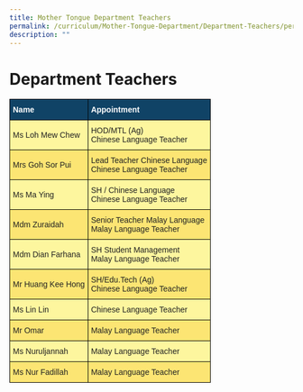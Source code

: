 ```yaml
---
title: Mother Tongue Department Teachers
permalink: /curriculum/Mother-Tongue-Department/Department-Teachers/permalink/
description: ""
---
```



Department Teachers
===================

<style type="text/css">
.tg  {border-collapse:collapse;border-spacing:0;}
.tg td{border-color:black;border-style:solid;border-width:1px;font-family:Arial, sans-serif;font-size:14px;
  overflow:hidden;padding:10px 5px;word-break:normal;}
.tg th{border-color:black;border-style:solid;border-width:1px;font-family:Arial, sans-serif;font-size:14px;
  font-weight:normal;overflow:hidden;padding:10px 5px;word-break:normal;}
.tg .tg-c0uh{background-color:#FCE573;color:#222;text-align:left;vertical-align:middle}
.tg .tg-ai2f{background-color:#104366;color:#FFF;font-weight:bold;text-align:left;vertical-align:middle}
.tg .tg-4k6w{background-color:#FDF69E;color:#222;text-align:left;vertical-align:middle}
</style>
<table class="tg">
<thead>
  <tr>
    <th class="tg-ai2f"><span style="font-weight:bold;color:#FFF;background-color:#104366">Name</span></th>
    <th class="tg-ai2f"><span style="font-weight:bold;color:#FFF;background-color:#104366">Appointment</span></th>
  </tr>
</thead>
<tbody>
  <tr>
    <td class="tg-4k6w"><span style="color:#222;background-color:#FDF69E">Ms Loh Mew Chew</span></td>
    <td class="tg-4k6w"><span style="color:#222;background-color:#FDF69E">HOD/MTL (Ag)</span><br><span style="color:#222;background-color:#FDF69E">Chinese Language Teacher</span></td>
  </tr>
  <tr>
    <td class="tg-c0uh"><span style="color:#222;background-color:#FCE573">Mrs Goh Sor Pui</span></td>
    <td class="tg-c0uh"><span style="color:#222;background-color:#FCE573">Lead Teacher Chinese Language</span><br><span style="color:#222;background-color:#FCE573">Chinese Language Teacher</span></td>
  </tr>
  <tr>
    <td class="tg-4k6w"><span style="color:#222;background-color:#FDF69E">Ms Ma Ying</span></td>
    <td class="tg-4k6w"><span style="color:#222;background-color:#FDF69E">SH / Chinese Language </span><br><span style="color:#222;background-color:#FDF69E">Chinese Language Teacher</span></td>
  </tr>
  <tr>
    <td class="tg-c0uh"><span style="color:#222;background-color:#FCE573">Mdm Zuraidah</span></td>
    <td class="tg-c0uh"><span style="color:#222;background-color:#FCE573">Senior Teacher Malay Language</span><br><span style="color:#222;background-color:#FCE573">Malay Language Teacher </span></td>
  </tr>
  <tr>
    <td class="tg-4k6w"><span style="color:#222;background-color:#FDF69E">Mdm Dian Farhana</span></td>
    <td class="tg-4k6w"><span style="color:#222;background-color:#FDF69E">SH Student Management</span><br><span style="color:#222;background-color:#FDF69E">Malay Language Teacher</span></td>
  </tr>
  <tr>
    <td class="tg-c0uh"><span style="color:#222;background-color:#FCE573">Mr Huang Kee Hong</span></td>
    <td class="tg-c0uh"><span style="color:#222;background-color:#FCE573">SH/Edu.Tech (Ag)</span><br><span style="color:#222;background-color:#FCE573">Chinese Language Teacher</span></td>
  </tr>
  <tr>
    <td class="tg-4k6w"><span style="color:#222;background-color:#FDF69E">Ms Lin Lin</span></td>
    <td class="tg-4k6w"><span style="color:#222;background-color:#FDF69E">Chinese Language Teacher </span></td>
  </tr>
  <tr>
    <td class="tg-c0uh"><span style="color:#222;background-color:#FCE573">Mr Omar</span></td>
    <td class="tg-c0uh"><span style="color:#222;background-color:#FCE573">Malay Language Teacher</span></td>
  </tr>
  <tr>
    <td class="tg-4k6w"><span style="color:#222;background-color:#FDF69E">Ms Nuruljannah</span></td>
    <td class="tg-4k6w"><span style="color:#222;background-color:#FDF69E">Malay Language Teacher</span></td>
  </tr>
  <tr>
    <td class="tg-c0uh"><span style="color:#222;background-color:#FCE573">Ms Nur Fadillah</span></td>
    <td class="tg-c0uh"><span style="color:#222;background-color:#FCE573">Malay Language Teacher</span></td>
  </tr>
</tbody>
</table>